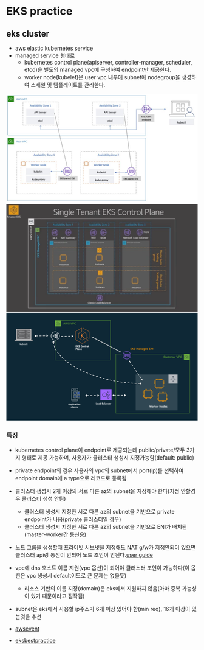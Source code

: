 # EKS practice

## eks cluster
* aws elastic kubernetes service
* managed service 형태로
  * kubernetes control plane(apiserver, controller-manager, scheduler, etcd)을 별도의 managed vpc에 구성하여 endpoint만 제공한다.
  * worker node(kubelet)은 user vpc 내부에 subnet에 nodegroup을 생성하여 스케일 및 템플레이트를 관리한다.

![eks diagram](/asset/practice/eks-diagram.png)
![eks controlplane](/asset/practice/eks-controlplane.png)
![eks diagram system](/asset/practice/eks-diagram-system.png)

### 특징
* kubernetes control plane이 endpoint로 제공되는데 public/private/모두 3가지 형태로 제공 가능하며, 사용자가 클러스터 생성시 지정가능함(default: public)
* private endpoint의 경우 사용자의 vpc의 subnet에서 port(ip)를 선택하여 endpoint domain에 a type으로 레코드로 등록됨
* 클러스터 생성시 2개 이상의 서로 다른 az의 subnet을 지정해야 한다(지정 안할경우 클러스터 생성 안됨)
  * 클러스터 생성시 지정한 서로 다른 az의 subnet을 기반으로 private endpoint가 나옴(private 클러스터일 경우)
  * 클러스터 생성시 지정한 서로 다른 az의 subnet을 기반으로 ENI가 배치됨(master-worker간 통신용)
* 노드 그룹을 생성할때 프라이빗 서브넷을 지정해도 NAT g/w가 지정안되어 있으면 클러스터 api랑 통신이 안되어 노드 조인이 안된다.[user guide](https://docs.aws.amazon.com/eks/latest/userguide/troubleshooting.html)
* vpc에 dns 호스트 이름 지원(vpc 옵션)이 되어야 클러스터 조인이 가능하다(이 옵션은 vpc 생성시 default이므로 큰 문제는 없을듯)
  * 리소스 기반의 이름 지정(domain)은 eks에서 지원하지 않음(아마 중복 가능성이 있기 때문이라고 짐작됨)
* subnet은 eks에서 사용할 ip주소가 6개 이상 있어야 함(min req), 16개 이상이 있는것을 추천

* [awsevent](https://www.youtube.com/watch?v=7vxDWDD2YnM&ab_channel=AWSEvents)
* [eksbestpractice](https://aws.github.io/aws-eks-best-practices/reliability/docs/controlplane/)
